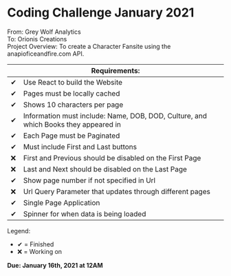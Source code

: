 <h1>Coding Challenge January 2021</h1> 

<p>
From: Grey Wolf Analytics 
<br>
  To: Orionis Creations 
<br>
  Project Overview: To create a Character Fansite using the anapioficeandfire.com API.
</p>

<table>
<thead>
  <tr>
    <th colspan="2">Requirements:</th>
  </tr>
</thead>
<tbody>
  <tr>
    <td>✔</td>
    <td>Use React to build the Website</td>
  </tr>
  <tr>
    <td>✔</td>
    <td>Pages must be locally cached</td>
  </tr>
   <tr>
    <td>✔</td>
    <td>Shows 10 characters per page</td>
  </tr>
   <tr>
    <td>✔</td>
    <td>Information must include: Name, DOB, DOD, Culture, and which Books they appeared in</td>
  </tr>
   <tr>
    <td>✔</td>
    <td>Each Page must be Paginated</td>
  </tr>
   <tr>
    <td>✔</td>
    <td>Must include First and Last buttons</td>
  </tr>
   <tr>
    <td>❌</td>
    <td>First and Previous should be disabled on the First Page</td>
  </tr>
   <tr>
    <td>❌</td>
    <td>Last and Next should be disabled on the Last Page</td>
  </tr>
   <tr>
    <td>✔</td>
    <td>Show page number if not specified in Url</td>
  </tr>
   <tr>
    <td>❌</td>
    <td>Url Query Parameter that updates through different pages</td>
  </tr>
   <tr>
    <td>✔</td>
    <td>Single Page Application</td>
  </tr>
   <tr>
    <td>✔</td>
    <td>Spinner for when data is being loaded</td>
  </tr>
</tbody>
</table>

<p>
  Legend:
  <ul>
    <li>✔ = Finished</li>
    <li>❌ = Working on</li>
  </ul>
</p>

<p>
  <b>Due: January 16th, 2021 at 12AM</b>
</p>

